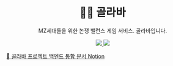 <h1 align="middle">💁‍♂️ 골라바</h1>

<p align="middle">MZ세대들을 위한 논쟁 밸런스 게임 서비스. 골라바입니다.</p>

<div align="center">
    <p dir="auto">
        <a href="https://beside-kkeuroolryo.github.io/golraba/src/main/resources/static/docs/index.html">
            <img src="https://img.shields.io/badge/API Docs-6DB33F?style=flat&logo=spring&logoColor=white">
        </a>
        <a href="https://github.com/beside-kkeuroolryo/spring-server/wiki">
            <img src="https://img.shields.io/badge/GitHub Wiki 📚-181717?style=flat&logo=Github&logoColor=white">
        </a>
    </p>
</div>

[📖 골라바 프로젝트 백엔드 통합 문서 Notion](https://victorious-lint-a8e.notion.site/26020240e4414258a57fdc4a2c376df7?pvs=4)
